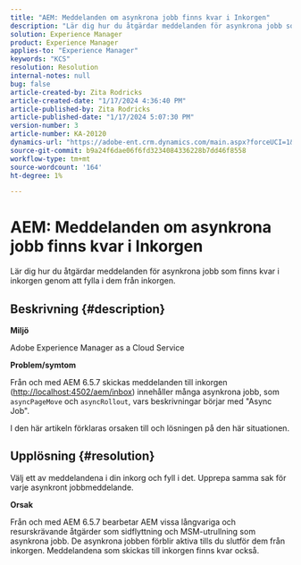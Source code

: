 ```yaml
---
title: "AEM: Meddelanden om asynkrona jobb finns kvar i Inkorgen"
description: "Lär dig hur du åtgärdar meddelanden för asynkrona jobb som behålls i inkorgen."
solution: Experience Manager
product: Experience Manager
applies-to: "Experience Manager"
keywords: "KCS"
resolution: Resolution
internal-notes: null
bug: false
article-created-by: Zita Rodricks
article-created-date: "1/17/2024 4:36:40 PM"
article-published-by: Zita Rodricks
article-published-date: "1/17/2024 5:07:30 PM"
version-number: 3
article-number: KA-20120
dynamics-url: "https://adobe-ent.crm.dynamics.com/main.aspx?forceUCI=1&pagetype=entityrecord&etn=knowledgearticle&id=094bc993-56b5-ee11-a569-6045bd006239"
source-git-commit: b9a24f6dae06f6fd3234084336228b7dd46f8558
workflow-type: tm+mt
source-wordcount: '164'
ht-degree: 1%

---
```


# AEM: Meddelanden om asynkrona jobb finns kvar i Inkorgen


Lär dig hur du åtgärdar meddelanden för asynkrona jobb som finns kvar i inkorgen genom att fylla i dem från inkorgen.

## Beskrivning {#description}


<b>Miljö</b>

Adobe Experience Manager as a Cloud Service

<b>Problem/symtom</b>

Från och med AEM 6.5.7 skickas meddelanden till inkorgen ([http://localhost:4502/aem/inbox](http://localhost:4502/aem/inbox)) innehåller många asynkrona jobb, som `asyncPageMove` och `asyncRollout`, vars beskrivningar börjar med &quot;Async Job&quot;.

I den här artikeln förklaras orsaken till och lösningen på den här situationen.




## Upplösning {#resolution}


Välj ett av meddelandena i din inkorg och fyll i det. Upprepa samma sak för varje asynkront jobbmeddelande.

<b>Orsak</b>

Från och med AEM 6.5.7 bearbetar AEM vissa långvariga och resurskrävande åtgärder som sidflyttning och MSM-utrullning som asynkrona jobb. De asynkrona jobben förblir aktiva tills du slutför dem från inkorgen. Meddelandena som skickas till inkorgen finns kvar också.
